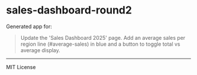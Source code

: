 # sales-dashboard-round2

Generated app for:

> Update the 'Sales Dashboard 2025' page. Add an average sales per region line (#average-sales) in blue and a button to toggle total vs average display.

---
MIT License